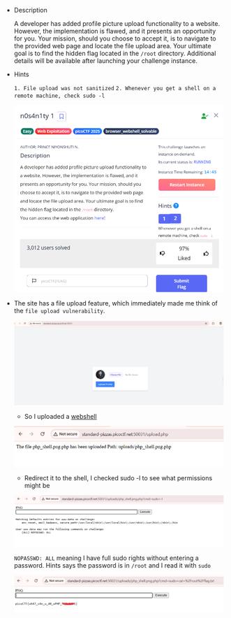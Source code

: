 - Description

    A developer has added profile picture upload functionality to a website. However, the implementation is flawed, and it presents an opportunity for you. Your mission, should you choose to accept it, is to navigate to the provided web page and locate the file upload area. Your ultimate goal is to find the hidden flag located in the `/root` directory.
    Additional details will be available after launching your challenge instance.

- Hints

    `1. File upload was not sanitized`
    `2. Whenever you get a shell on a remote machine, check sudo -l`

    ![alt text](image.png)

- The site has a file upload feature, which immediately made me think of the `file upload vulnerability`.

    ![alt text](image-1.png)

    - So I uploaded a [webshell](/n0s4n1ty%201/php_shell.php.png)

    ![alt text](image-2.png)

    - Redirect it to the shell, I checked sudo -l to see what permissions might be

    ![alt text](image-3.png)

    `NOPASSWD: ALL` meaning I have full sudo rights without entering a password. Hints says the password is in `/root` and I read it with `sudo`

    ![alt text](image-4.png)
